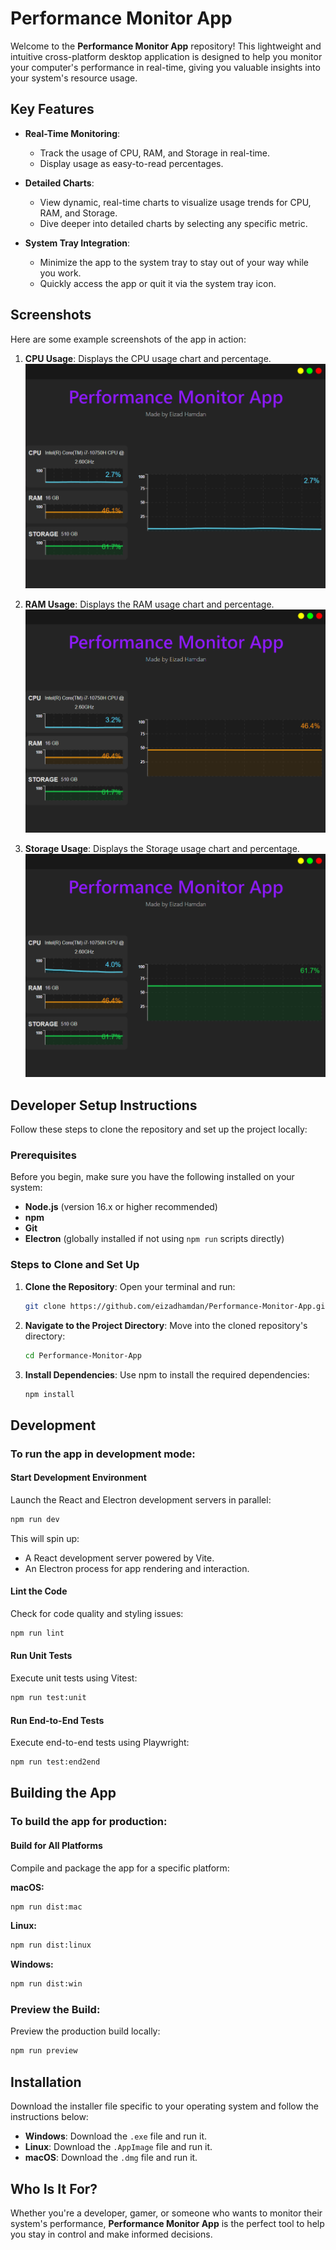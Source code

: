 # Performance Monitor App

Welcome to the **Performance Monitor App** repository! This lightweight and intuitive cross-platform desktop application is designed to help you monitor your computer's performance in real-time, giving you valuable insights into your system's resource usage.

## Key Features

- **Real-Time Monitoring**:

  - Track the usage of CPU, RAM, and Storage in real-time.
  - Display usage as easy-to-read percentages.

- **Detailed Charts**:

  - View dynamic, real-time charts to visualize usage trends for CPU, RAM, and Storage.
  - Dive deeper into detailed charts by selecting any specific metric.

- **System Tray Integration**:
  - Minimize the app to the system tray to stay out of your way while you work.
  - Quickly access the app or quit it via the system tray icon.

## Screenshots

Here are some example screenshots of the app in action:

1. **CPU Usage**: Displays the CPU usage chart and percentage.
   ![CPU Usage](pictures/pic1.png)

2. **RAM Usage**: Displays the RAM usage chart and percentage.
   ![RAM Usage](pictures/pic2.png)

3. **Storage Usage**: Displays the Storage usage chart and percentage.
   ![Storage Usage](pictures/pic3.png)

## Developer Setup Instructions

Follow these steps to clone the repository and set up the project locally:

### Prerequisites

Before you begin, make sure you have the following installed on your system:

- **Node.js** (version 16.x or higher recommended)
- **npm**
- **Git**
- **Electron** (globally installed if not using `npm run` scripts directly)

### Steps to Clone and Set Up

1. **Clone the Repository**:
   Open your terminal and run:
   ```bash
   git clone https://github.com/eizadhamdan/Performance-Monitor-App.git
   ```
2. **Navigate to the Project Directory**:
   Move into the cloned repository's directory:
   ```bash
   cd Performance-Monitor-App
   ```
3. **Install Dependencies**:
   Use npm to install the required dependencies:
   ```bash
   npm install
   ```

## Development

### To run the app in development mode:

#### Start Development Environment

Launch the React and Electron development servers in parallel:

```bash
npm run dev
```

This will spin up:

- A React development server powered by Vite.
- An Electron process for app rendering and interaction.

#### Lint the Code

Check for code quality and styling issues:

```bash
npm run lint
```

#### Run Unit Tests

Execute unit tests using Vitest:

```bash
npm run test:unit
```

#### Run End-to-End Tests

Execute end-to-end tests using Playwright:

```bash
npm run test:end2end
```

## Building the App

### To build the app for production:

#### Build for All Platforms

Compile and package the app for a specific platform:

**macOS:**

```bash
npm run dist:mac
```

**Linux:**

```bash
npm run dist:linux
```

**Windows:**

```bash
npm run dist:win
```

### Preview the Build:

Preview the production build locally:

```bash
npm run preview
```

## Installation

Download the installer file specific to your operating system and follow the instructions below:

- **Windows**: Download the `.exe` file and run it.
- **Linux**: Download the `.AppImage` file and run it.
- **macOS**: Download the `.dmg` file and run it.

## Who Is It For?

Whether you're a developer, gamer, or someone who wants to monitor their system's performance, **Performance Monitor App** is the perfect tool to help you stay in control and make informed decisions.
